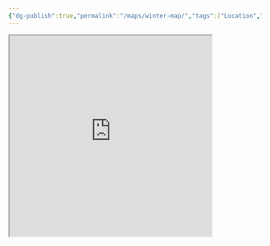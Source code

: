 ```yaml
---
{"dg-publish":true,"permalink":"/maps/winter-map/","tags":["Location","map"]}
---
```



<iframe src="https://ruetooo.github.io/winterMap.html" width=80% height="400"></iframe>